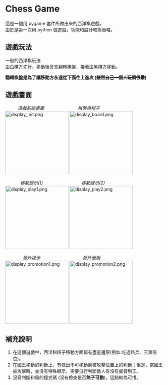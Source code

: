 # Chess Game
這是一個用 pygame 套件所做出來的西洋棋遊戲。  
由於是第一次用 python 做遊戲，功能和設計較為簡略。

## 遊戲玩法
一般的西洋棋玩法  
由白棋方先行，移動後會會翻轉棋盤，接著由黑棋方移動。

**翻轉棋盤是為了讓移動方永遠從下面往上進攻 (~~雖然自己一個人玩頭很暈~~)**

## 遊戲畫面
&nbsp;&nbsp;&nbsp;&nbsp;&nbsp;&nbsp;&nbsp;&nbsp;&nbsp;&nbsp;*遊戲初始畫面*&nbsp;&nbsp;&nbsp;&nbsp;&nbsp;&nbsp;&nbsp;&nbsp;&nbsp;&nbsp;&nbsp;&nbsp;&nbsp;&nbsp;&nbsp;&nbsp;&nbsp;&nbsp;&nbsp;&nbsp;&nbsp;&nbsp;&nbsp;&nbsp;&nbsp;&nbsp;&nbsp;*棋盤與棋子*   
<img src="https://github.com/MingMinNa/ChessGame/blob/main/img/display_init.png" alt="display_init.png" width="200" height="200">
<img src="https://github.com/MingMinNa/ChessGame/blob/main/img/display_board.png" alt="display_board.png" width="200" height="200">  

&nbsp;&nbsp;&nbsp;&nbsp;&nbsp;&nbsp;&nbsp;&nbsp;&nbsp;&nbsp;&nbsp;&nbsp;*移動提示(1)*&nbsp;&nbsp;&nbsp;&nbsp;&nbsp;&nbsp;&nbsp;&nbsp;&nbsp;&nbsp;&nbsp;&nbsp;&nbsp;&nbsp;&nbsp;&nbsp;&nbsp;&nbsp;&nbsp;&nbsp;&nbsp;&nbsp;&nbsp;&nbsp;&nbsp;&nbsp;&nbsp;&nbsp;&nbsp;&nbsp;&nbsp;*移動提示(2)*  
<img src="https://github.com/MingMinNa/ChessGame/blob/main/img/display_play1.png" alt="display_play1.png" width="200" height="200">
<img src="https://github.com/MingMinNa/ChessGame/blob/main/img/display_play2.png" alt="display_play2.png" width="200" height="200">


&nbsp;&nbsp;&nbsp;&nbsp;&nbsp;&nbsp;&nbsp;&nbsp;&nbsp;&nbsp;&nbsp;&nbsp;&nbsp;&nbsp;*晉升提示*&nbsp;&nbsp;&nbsp;&nbsp;&nbsp;&nbsp;&nbsp;&nbsp;&nbsp;&nbsp;&nbsp;&nbsp;&nbsp;&nbsp;&nbsp;&nbsp;&nbsp;&nbsp;&nbsp;&nbsp;&nbsp;&nbsp;&nbsp;&nbsp;&nbsp;&nbsp;&nbsp;&nbsp;&nbsp;&nbsp;&nbsp;&nbsp;&nbsp;&nbsp;*晉升面板*  
<img src="https://github.com/MingMinNa/ChessGame/blob/main/img/display_promotion1.png" alt="display_promotion1.png" width="200" height="200">
<img src="https://github.com/MingMinNa/ChessGame/blob/main/img/display_promotion2.png" alt="display_promotion2.png" width="200" height="200">


## 補充說明
1. 在這個遊戲中，西洋棋棋子移動方面都有盡量還原(例如:吃過路兵、王翼易位)。  
2. 在國王移動的判斷上，有做出不可移動到被攻擊位置上的判斷；但是，當國王被攻擊時，並沒有特殊顯示，需要自行判斷敵人有沒有威脅到王。  
3. 沒寫判斷和局的程式碼 (沒有檢查是否**無子可動**)，這點較為可惜。
